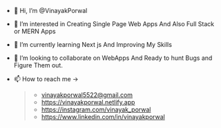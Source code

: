 - 👋 Hi, I’m @VinayakPorwal
- 👀 I’m interested in Creating Single Page Web Apps And Also Full Stack or MERN Apps

- 🌱 I’m currently learning Next js And Improving My Skills
- 💞️ I’m looking to collaborate on WebApps And Ready to hunt Bugs and Figure Them out.
- 📫 How to reach me ->
  > - vinayakporwal5522@gmail.com
  > - https://vinayakporwal.netlify.app 
  > - https://instagram.com/vinayak_porwal
  > - https://www.linkedin.com/in/vinayakporwal
<!---
VinayakPorwal/VinayakPorwal is a ✨ special ✨ repository because its `README.md` (this file) appears on your GitHub profile.
You can click the Preview link to take a look at your changes.
--->

